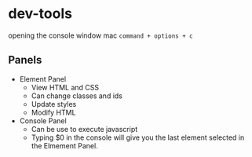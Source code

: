 # dev-tools
opening the console window mac `command + options + c`

## Panels
+ Element Panel
  + View HTML and CSS
  + Can change classes and ids
  + Update styles
  + Modify HTML
+ Console Panel
  + Can be use to execute javascript
  + Typing $0 in the console will give you the last element selected in the Elmement Panel.
